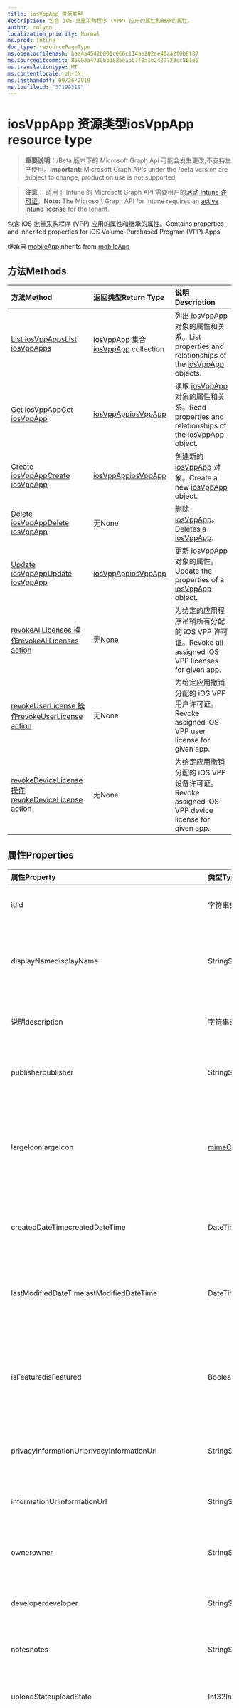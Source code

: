 ```yaml
---
title: iosVppApp 资源类型
description: 包含 iOS 批量采购程序 (VPP) 应用的属性和继承的属性。
author: rolyon
localization_priority: Normal
ms.prod: Intune
doc_type: resourcePageType
ms.openlocfilehash: baa4a4542b001c066c114ae202ae40aa2f0b8f87
ms.sourcegitcommit: 86903a4730bbd825eabb7f0a1b2429723cc8b1e6
ms.translationtype: MT
ms.contentlocale: zh-CN
ms.lasthandoff: 09/26/2019
ms.locfileid: "37199319"
---
```

# <a name="iosvppapp-resource-type"></a><span data-ttu-id="7a411-103">iosVppApp 资源类型</span><span class="sxs-lookup"><span data-stu-id="7a411-103">iosVppApp resource type</span></span>

> <span data-ttu-id="7a411-104">**重要说明：**/Beta 版本下的 Microsoft Graph Api 可能会发生更改;不支持生产使用。</span><span class="sxs-lookup"><span data-stu-id="7a411-104">**Important:** Microsoft Graph APIs under the /beta version are subject to change; production use is not supported.</span></span>

> <span data-ttu-id="7a411-105">**注意：** 适用于 Intune 的 Microsoft Graph API 需要租户的[活动 Intune 许可证](https://go.microsoft.com/fwlink/?linkid=839381)。</span><span class="sxs-lookup"><span data-stu-id="7a411-105">**Note:** The Microsoft Graph API for Intune requires an [active Intune license](https://go.microsoft.com/fwlink/?linkid=839381) for the tenant.</span></span>

<span data-ttu-id="7a411-106">包含 iOS 批量采购程序 (VPP) 应用的属性和继承的属性。</span><span class="sxs-lookup"><span data-stu-id="7a411-106">Contains properties and inherited properties for iOS Volume-Purchased Program (VPP) Apps.</span></span>


<span data-ttu-id="7a411-107">继承自 [mobileApp](../resources/intune-shared-mobileapp.md)</span><span class="sxs-lookup"><span data-stu-id="7a411-107">Inherits from [mobileApp](../resources/intune-shared-mobileapp.md)</span></span>

## <a name="methods"></a><span data-ttu-id="7a411-108">方法</span><span class="sxs-lookup"><span data-stu-id="7a411-108">Methods</span></span>
|<span data-ttu-id="7a411-109">方法</span><span class="sxs-lookup"><span data-stu-id="7a411-109">Method</span></span>|<span data-ttu-id="7a411-110">返回类型</span><span class="sxs-lookup"><span data-stu-id="7a411-110">Return Type</span></span>|<span data-ttu-id="7a411-111">说明</span><span class="sxs-lookup"><span data-stu-id="7a411-111">Description</span></span>|
|:---|:---|:---|
|[<span data-ttu-id="7a411-112">List iosVppApps</span><span class="sxs-lookup"><span data-stu-id="7a411-112">List iosVppApps</span></span>](../api/intune-apps-iosvppapp-list.md)|<span data-ttu-id="7a411-113">[iosVppApp](../resources/intune-apps-iosvppapp.md) 集合</span><span class="sxs-lookup"><span data-stu-id="7a411-113">[iosVppApp](../resources/intune-apps-iosvppapp.md) collection</span></span>|<span data-ttu-id="7a411-114">列出 [iosVppApp](../resources/intune-apps-iosvppapp.md) 对象的属性和关系。</span><span class="sxs-lookup"><span data-stu-id="7a411-114">List properties and relationships of the [iosVppApp](../resources/intune-apps-iosvppapp.md) objects.</span></span>|
|[<span data-ttu-id="7a411-115">Get iosVppApp</span><span class="sxs-lookup"><span data-stu-id="7a411-115">Get iosVppApp</span></span>](../api/intune-apps-iosvppapp-get.md)|[<span data-ttu-id="7a411-116">iosVppApp</span><span class="sxs-lookup"><span data-stu-id="7a411-116">iosVppApp</span></span>](../resources/intune-apps-iosvppapp.md)|<span data-ttu-id="7a411-117">读取 [iosVppApp](../resources/intune-apps-iosvppapp.md) 对象的属性和关系。</span><span class="sxs-lookup"><span data-stu-id="7a411-117">Read properties and relationships of the [iosVppApp](../resources/intune-apps-iosvppapp.md) object.</span></span>|
|[<span data-ttu-id="7a411-118">Create iosVppApp</span><span class="sxs-lookup"><span data-stu-id="7a411-118">Create iosVppApp</span></span>](../api/intune-apps-iosvppapp-create.md)|[<span data-ttu-id="7a411-119">iosVppApp</span><span class="sxs-lookup"><span data-stu-id="7a411-119">iosVppApp</span></span>](../resources/intune-apps-iosvppapp.md)|<span data-ttu-id="7a411-120">创建新的 [iosVppApp](../resources/intune-apps-iosvppapp.md) 对象。</span><span class="sxs-lookup"><span data-stu-id="7a411-120">Create a new [iosVppApp](../resources/intune-apps-iosvppapp.md) object.</span></span>|
|[<span data-ttu-id="7a411-121">Delete iosVppApp</span><span class="sxs-lookup"><span data-stu-id="7a411-121">Delete iosVppApp</span></span>](../api/intune-apps-iosvppapp-delete.md)|<span data-ttu-id="7a411-122">无</span><span class="sxs-lookup"><span data-stu-id="7a411-122">None</span></span>|<span data-ttu-id="7a411-123">删除 [iosVppApp](../resources/intune-apps-iosvppapp.md)。</span><span class="sxs-lookup"><span data-stu-id="7a411-123">Deletes a [iosVppApp](../resources/intune-apps-iosvppapp.md).</span></span>|
|[<span data-ttu-id="7a411-124">Update iosVppApp</span><span class="sxs-lookup"><span data-stu-id="7a411-124">Update iosVppApp</span></span>](../api/intune-apps-iosvppapp-update.md)|[<span data-ttu-id="7a411-125">iosVppApp</span><span class="sxs-lookup"><span data-stu-id="7a411-125">iosVppApp</span></span>](../resources/intune-apps-iosvppapp.md)|<span data-ttu-id="7a411-126">更新 [iosVppApp](../resources/intune-apps-iosvppapp.md) 对象的属性。</span><span class="sxs-lookup"><span data-stu-id="7a411-126">Update the properties of a [iosVppApp](../resources/intune-apps-iosvppapp.md) object.</span></span>|
|[<span data-ttu-id="7a411-127">revokeAllLicenses 操作</span><span class="sxs-lookup"><span data-stu-id="7a411-127">revokeAllLicenses action</span></span>](../api/intune-apps-iosvppapp-revokealllicenses.md)|<span data-ttu-id="7a411-128">无</span><span class="sxs-lookup"><span data-stu-id="7a411-128">None</span></span>|<span data-ttu-id="7a411-129">为给定的应用程序吊销所有分配的 iOS VPP 许可证。</span><span class="sxs-lookup"><span data-stu-id="7a411-129">Revoke all assigned iOS VPP licenses for given app.</span></span>|
|[<span data-ttu-id="7a411-130">revokeUserLicense 操作</span><span class="sxs-lookup"><span data-stu-id="7a411-130">revokeUserLicense action</span></span>](../api/intune-apps-iosvppapp-revokeuserlicense.md)|<span data-ttu-id="7a411-131">无</span><span class="sxs-lookup"><span data-stu-id="7a411-131">None</span></span>|<span data-ttu-id="7a411-132">为给定应用撤销分配的 iOS VPP 用户许可证。</span><span class="sxs-lookup"><span data-stu-id="7a411-132">Revoke assigned iOS VPP user license for given app.</span></span>|
|[<span data-ttu-id="7a411-133">revokeDeviceLicense 操作</span><span class="sxs-lookup"><span data-stu-id="7a411-133">revokeDeviceLicense action</span></span>](../api/intune-apps-iosvppapp-revokedevicelicense.md)|<span data-ttu-id="7a411-134">无</span><span class="sxs-lookup"><span data-stu-id="7a411-134">None</span></span>|<span data-ttu-id="7a411-135">为给定应用撤销分配的 iOS VPP 设备许可证。</span><span class="sxs-lookup"><span data-stu-id="7a411-135">Revoke assigned iOS VPP device license for given app.</span></span>|

## <a name="properties"></a><span data-ttu-id="7a411-136">属性</span><span class="sxs-lookup"><span data-stu-id="7a411-136">Properties</span></span>
|<span data-ttu-id="7a411-137">属性</span><span class="sxs-lookup"><span data-stu-id="7a411-137">Property</span></span>|<span data-ttu-id="7a411-138">类型</span><span class="sxs-lookup"><span data-stu-id="7a411-138">Type</span></span>|<span data-ttu-id="7a411-139">说明</span><span class="sxs-lookup"><span data-stu-id="7a411-139">Description</span></span>|
|:---|:---|:---|
|<span data-ttu-id="7a411-140">id</span><span class="sxs-lookup"><span data-stu-id="7a411-140">id</span></span>|<span data-ttu-id="7a411-141">字符串</span><span class="sxs-lookup"><span data-stu-id="7a411-141">String</span></span>|<span data-ttu-id="7a411-142">实体的键。</span><span class="sxs-lookup"><span data-stu-id="7a411-142">Key of the entity.</span></span> <span data-ttu-id="7a411-143">继承自 [mobileApp](../resources/intune-shared-mobileapp.md)</span><span class="sxs-lookup"><span data-stu-id="7a411-143">Inherited from [mobileApp](../resources/intune-shared-mobileapp.md)</span></span>|
|<span data-ttu-id="7a411-144">displayName</span><span class="sxs-lookup"><span data-stu-id="7a411-144">displayName</span></span>|<span data-ttu-id="7a411-145">String</span><span class="sxs-lookup"><span data-stu-id="7a411-145">String</span></span>|<span data-ttu-id="7a411-146">管理员提供或导入的应用标题。</span><span class="sxs-lookup"><span data-stu-id="7a411-146">The admin provided or imported title of the app.</span></span> <span data-ttu-id="7a411-147">继承自 [mobileApp](../resources/intune-shared-mobileapp.md)</span><span class="sxs-lookup"><span data-stu-id="7a411-147">Inherited from [mobileApp](../resources/intune-shared-mobileapp.md)</span></span>|
|<span data-ttu-id="7a411-148">说明</span><span class="sxs-lookup"><span data-stu-id="7a411-148">description</span></span>|<span data-ttu-id="7a411-149">字符串</span><span class="sxs-lookup"><span data-stu-id="7a411-149">String</span></span>|<span data-ttu-id="7a411-150">应用的说明。</span><span class="sxs-lookup"><span data-stu-id="7a411-150">The description of the app.</span></span> <span data-ttu-id="7a411-151">继承自 [mobileApp](../resources/intune-shared-mobileapp.md)</span><span class="sxs-lookup"><span data-stu-id="7a411-151">Inherited from [mobileApp](../resources/intune-shared-mobileapp.md)</span></span>|
|<span data-ttu-id="7a411-152">publisher</span><span class="sxs-lookup"><span data-stu-id="7a411-152">publisher</span></span>|<span data-ttu-id="7a411-153">String</span><span class="sxs-lookup"><span data-stu-id="7a411-153">String</span></span>|<span data-ttu-id="7a411-154">应用的发布者。</span><span class="sxs-lookup"><span data-stu-id="7a411-154">The publisher of the app.</span></span> <span data-ttu-id="7a411-155">继承自 [mobileApp](../resources/intune-shared-mobileapp.md)</span><span class="sxs-lookup"><span data-stu-id="7a411-155">Inherited from [mobileApp](../resources/intune-shared-mobileapp.md)</span></span>|
|<span data-ttu-id="7a411-156">largeIcon</span><span class="sxs-lookup"><span data-stu-id="7a411-156">largeIcon</span></span>|[<span data-ttu-id="7a411-157">mimeContent</span><span class="sxs-lookup"><span data-stu-id="7a411-157">mimeContent</span></span>](../resources/intune-shared-mimecontent.md)|<span data-ttu-id="7a411-158">要显示在应用详细信息中并用于图标上传的大图标。</span><span class="sxs-lookup"><span data-stu-id="7a411-158">The large icon, to be displayed in the app details and used for upload of the icon.</span></span> <span data-ttu-id="7a411-159">继承自 [mobileApp](../resources/intune-shared-mobileapp.md)</span><span class="sxs-lookup"><span data-stu-id="7a411-159">Inherited from [mobileApp](../resources/intune-shared-mobileapp.md)</span></span>|
|<span data-ttu-id="7a411-160">createdDateTime</span><span class="sxs-lookup"><span data-stu-id="7a411-160">createdDateTime</span></span>|<span data-ttu-id="7a411-161">DateTimeOffset</span><span class="sxs-lookup"><span data-stu-id="7a411-161">DateTimeOffset</span></span>|<span data-ttu-id="7a411-162">创建应用的日期和时间。</span><span class="sxs-lookup"><span data-stu-id="7a411-162">The date and time the app was created.</span></span> <span data-ttu-id="7a411-163">继承自 [mobileApp](../resources/intune-shared-mobileapp.md)</span><span class="sxs-lookup"><span data-stu-id="7a411-163">Inherited from [mobileApp](../resources/intune-shared-mobileapp.md)</span></span>|
|<span data-ttu-id="7a411-164">lastModifiedDateTime</span><span class="sxs-lookup"><span data-stu-id="7a411-164">lastModifiedDateTime</span></span>|<span data-ttu-id="7a411-165">DateTimeOffset</span><span class="sxs-lookup"><span data-stu-id="7a411-165">DateTimeOffset</span></span>|<span data-ttu-id="7a411-166">上次修改应用的日期和时间。</span><span class="sxs-lookup"><span data-stu-id="7a411-166">The date and time the app was last modified.</span></span> <span data-ttu-id="7a411-167">继承自 [mobileApp](../resources/intune-shared-mobileapp.md)</span><span class="sxs-lookup"><span data-stu-id="7a411-167">Inherited from [mobileApp](../resources/intune-shared-mobileapp.md)</span></span>|
|<span data-ttu-id="7a411-168">isFeatured</span><span class="sxs-lookup"><span data-stu-id="7a411-168">isFeatured</span></span>|<span data-ttu-id="7a411-169">Boolean</span><span class="sxs-lookup"><span data-stu-id="7a411-169">Boolean</span></span>|<span data-ttu-id="7a411-170">指示应用是否被管理员标记为特色的值。继承自 [mobileApp](../resources/intune-shared-mobileapp.md)</span><span class="sxs-lookup"><span data-stu-id="7a411-170">The value indicating whether the app is marked as featured by the admin. Inherited from [mobileApp](../resources/intune-shared-mobileapp.md)</span></span>|
|<span data-ttu-id="7a411-171">privacyInformationUrl</span><span class="sxs-lookup"><span data-stu-id="7a411-171">privacyInformationUrl</span></span>|<span data-ttu-id="7a411-172">String</span><span class="sxs-lookup"><span data-stu-id="7a411-172">String</span></span>|<span data-ttu-id="7a411-173">隐私声明 URL。</span><span class="sxs-lookup"><span data-stu-id="7a411-173">The privacy statement Url.</span></span> <span data-ttu-id="7a411-174">继承自 [mobileApp](../resources/intune-shared-mobileapp.md)</span><span class="sxs-lookup"><span data-stu-id="7a411-174">Inherited from [mobileApp](../resources/intune-shared-mobileapp.md)</span></span>|
|<span data-ttu-id="7a411-175">informationUrl</span><span class="sxs-lookup"><span data-stu-id="7a411-175">informationUrl</span></span>|<span data-ttu-id="7a411-176">String</span><span class="sxs-lookup"><span data-stu-id="7a411-176">String</span></span>|<span data-ttu-id="7a411-177">详细信息 URL。</span><span class="sxs-lookup"><span data-stu-id="7a411-177">The more information Url.</span></span> <span data-ttu-id="7a411-178">继承自 [mobileApp](../resources/intune-shared-mobileapp.md)</span><span class="sxs-lookup"><span data-stu-id="7a411-178">Inherited from [mobileApp](../resources/intune-shared-mobileapp.md)</span></span>|
|<span data-ttu-id="7a411-179">owner</span><span class="sxs-lookup"><span data-stu-id="7a411-179">owner</span></span>|<span data-ttu-id="7a411-180">String</span><span class="sxs-lookup"><span data-stu-id="7a411-180">String</span></span>|<span data-ttu-id="7a411-181">应用的所有者。</span><span class="sxs-lookup"><span data-stu-id="7a411-181">The owner of the app.</span></span> <span data-ttu-id="7a411-182">继承自 [mobileApp](../resources/intune-shared-mobileapp.md)</span><span class="sxs-lookup"><span data-stu-id="7a411-182">Inherited from [mobileApp](../resources/intune-shared-mobileapp.md)</span></span>|
|<span data-ttu-id="7a411-183">developer</span><span class="sxs-lookup"><span data-stu-id="7a411-183">developer</span></span>|<span data-ttu-id="7a411-184">String</span><span class="sxs-lookup"><span data-stu-id="7a411-184">String</span></span>|<span data-ttu-id="7a411-185">应用的开发者。</span><span class="sxs-lookup"><span data-stu-id="7a411-185">The developer of the app.</span></span> <span data-ttu-id="7a411-186">继承自 [mobileApp](../resources/intune-shared-mobileapp.md)</span><span class="sxs-lookup"><span data-stu-id="7a411-186">Inherited from [mobileApp](../resources/intune-shared-mobileapp.md)</span></span>|
|<span data-ttu-id="7a411-187">notes</span><span class="sxs-lookup"><span data-stu-id="7a411-187">notes</span></span>|<span data-ttu-id="7a411-188">String</span><span class="sxs-lookup"><span data-stu-id="7a411-188">String</span></span>|<span data-ttu-id="7a411-189">应用的备注。</span><span class="sxs-lookup"><span data-stu-id="7a411-189">Notes for the app.</span></span> <span data-ttu-id="7a411-190">继承自 [mobileApp](../resources/intune-shared-mobileapp.md)</span><span class="sxs-lookup"><span data-stu-id="7a411-190">Inherited from [mobileApp](../resources/intune-shared-mobileapp.md)</span></span>|
|<span data-ttu-id="7a411-191">uploadState</span><span class="sxs-lookup"><span data-stu-id="7a411-191">uploadState</span></span>|<span data-ttu-id="7a411-192">Int32</span><span class="sxs-lookup"><span data-stu-id="7a411-192">Int32</span></span>|<span data-ttu-id="7a411-193">上载状态。</span><span class="sxs-lookup"><span data-stu-id="7a411-193">The upload state.</span></span> <span data-ttu-id="7a411-194">继承自 [mobileApp](../resources/intune-shared-mobileapp.md)</span><span class="sxs-lookup"><span data-stu-id="7a411-194">Inherited from [mobileApp](../resources/intune-shared-mobileapp.md)</span></span>|
|<span data-ttu-id="7a411-195">publishingState</span><span class="sxs-lookup"><span data-stu-id="7a411-195">publishingState</span></span>|[<span data-ttu-id="7a411-196">mobileAppPublishingState</span><span class="sxs-lookup"><span data-stu-id="7a411-196">mobileAppPublishingState</span></span>](../resources/intune-apps-mobileapppublishingstate.md)|<span data-ttu-id="7a411-197">应用的发布状态。</span><span class="sxs-lookup"><span data-stu-id="7a411-197">The publishing state for the app.</span></span> <span data-ttu-id="7a411-198">除非应用已发布，否则无法分配应用。</span><span class="sxs-lookup"><span data-stu-id="7a411-198">The app cannot be assigned unless the app is published.</span></span> <span data-ttu-id="7a411-199">继承自[mobileApp](../resources/intune-shared-mobileapp.md)。</span><span class="sxs-lookup"><span data-stu-id="7a411-199">Inherited from [mobileApp](../resources/intune-shared-mobileapp.md).</span></span> <span data-ttu-id="7a411-200">可取值为：`notPublished`、`processing`、`published`。</span><span class="sxs-lookup"><span data-stu-id="7a411-200">Possible values are: `notPublished`, `processing`, `published`.</span></span>|
|<span data-ttu-id="7a411-201">isAssigned</span><span class="sxs-lookup"><span data-stu-id="7a411-201">isAssigned</span></span>|<span data-ttu-id="7a411-202">Boolean</span><span class="sxs-lookup"><span data-stu-id="7a411-202">Boolean</span></span>|<span data-ttu-id="7a411-203">指示是否至少向一个组分配了应用程序的值。</span><span class="sxs-lookup"><span data-stu-id="7a411-203">The value indicating whether the app is assigned to at least one group.</span></span> <span data-ttu-id="7a411-204">继承自 [mobileApp](../resources/intune-shared-mobileapp.md)</span><span class="sxs-lookup"><span data-stu-id="7a411-204">Inherited from [mobileApp](../resources/intune-shared-mobileapp.md)</span></span>|
|<span data-ttu-id="7a411-205">roleScopeTagIds</span><span class="sxs-lookup"><span data-stu-id="7a411-205">roleScopeTagIds</span></span>|<span data-ttu-id="7a411-206">String collection</span><span class="sxs-lookup"><span data-stu-id="7a411-206">String collection</span></span>|<span data-ttu-id="7a411-207">此移动应用的作用域标记 id 列表。</span><span class="sxs-lookup"><span data-stu-id="7a411-207">List of scope tag ids for this mobile app.</span></span> <span data-ttu-id="7a411-208">继承自 [mobileApp](../resources/intune-shared-mobileapp.md)</span><span class="sxs-lookup"><span data-stu-id="7a411-208">Inherited from [mobileApp](../resources/intune-shared-mobileapp.md)</span></span>|
|<span data-ttu-id="7a411-209">dependentAppCount</span><span class="sxs-lookup"><span data-stu-id="7a411-209">dependentAppCount</span></span>|<span data-ttu-id="7a411-210">Int32</span><span class="sxs-lookup"><span data-stu-id="7a411-210">Int32</span></span>|<span data-ttu-id="7a411-211">子应用程序的依赖项总数。</span><span class="sxs-lookup"><span data-stu-id="7a411-211">The total number of dependencies the child app has.</span></span> <span data-ttu-id="7a411-212">继承自 [mobileApp](../resources/intune-shared-mobileapp.md)</span><span class="sxs-lookup"><span data-stu-id="7a411-212">Inherited from [mobileApp](../resources/intune-shared-mobileapp.md)</span></span>|
|<span data-ttu-id="7a411-213">usedLicenseCount</span><span class="sxs-lookup"><span data-stu-id="7a411-213">usedLicenseCount</span></span>|<span data-ttu-id="7a411-214">Int32</span><span class="sxs-lookup"><span data-stu-id="7a411-214">Int32</span></span>|<span data-ttu-id="7a411-215">使用中的 VPP 许可证数量。</span><span class="sxs-lookup"><span data-stu-id="7a411-215">The number of VPP licenses in use.</span></span>|
|<span data-ttu-id="7a411-216">totalLicenseCount</span><span class="sxs-lookup"><span data-stu-id="7a411-216">totalLicenseCount</span></span>|<span data-ttu-id="7a411-217">Int32</span><span class="sxs-lookup"><span data-stu-id="7a411-217">Int32</span></span>|<span data-ttu-id="7a411-218">VPP 许可证的总数。</span><span class="sxs-lookup"><span data-stu-id="7a411-218">The total number of VPP licenses.</span></span>|
|<span data-ttu-id="7a411-219">releaseDateTime</span><span class="sxs-lookup"><span data-stu-id="7a411-219">releaseDateTime</span></span>|<span data-ttu-id="7a411-220">DateTimeOffset</span><span class="sxs-lookup"><span data-stu-id="7a411-220">DateTimeOffset</span></span>|<span data-ttu-id="7a411-221">VPP 应用程序的发布日期和时间。</span><span class="sxs-lookup"><span data-stu-id="7a411-221">The VPP application release date and time.</span></span>|
|<span data-ttu-id="7a411-222">appStoreUrl</span><span class="sxs-lookup"><span data-stu-id="7a411-222">appStoreUrl</span></span>|<span data-ttu-id="7a411-223">String</span><span class="sxs-lookup"><span data-stu-id="7a411-223">String</span></span>|<span data-ttu-id="7a411-224">存储 URL。</span><span class="sxs-lookup"><span data-stu-id="7a411-224">The store URL.</span></span>|
|<span data-ttu-id="7a411-225">licensingType</span><span class="sxs-lookup"><span data-stu-id="7a411-225">licensingType</span></span>|[<span data-ttu-id="7a411-226">vppLicensingType</span><span class="sxs-lookup"><span data-stu-id="7a411-226">vppLicensingType</span></span>](../resources/intune-apps-vpplicensingtype.md)|<span data-ttu-id="7a411-227">受支持的许可证类型。</span><span class="sxs-lookup"><span data-stu-id="7a411-227">The supported License Type.</span></span>|
|<span data-ttu-id="7a411-228">applicableDeviceType</span><span class="sxs-lookup"><span data-stu-id="7a411-228">applicableDeviceType</span></span>|[<span data-ttu-id="7a411-229">iosDeviceType</span><span class="sxs-lookup"><span data-stu-id="7a411-229">iosDeviceType</span></span>](../resources/intune-apps-iosdevicetype.md)|<span data-ttu-id="7a411-230">适用的 iOS 设备类型。</span><span class="sxs-lookup"><span data-stu-id="7a411-230">The applicable iOS Device Type.</span></span>|
|<span data-ttu-id="7a411-231">vppTokenOrganizationName</span><span class="sxs-lookup"><span data-stu-id="7a411-231">vppTokenOrganizationName</span></span>|<span data-ttu-id="7a411-232">String</span><span class="sxs-lookup"><span data-stu-id="7a411-232">String</span></span>|<span data-ttu-id="7a411-233">与 Apple Volume Purchase Program 令牌关联的组织</span><span class="sxs-lookup"><span data-stu-id="7a411-233">The organization associated with the Apple Volume Purchase Program Token</span></span>|
|<span data-ttu-id="7a411-234">vppTokenAccountType</span><span class="sxs-lookup"><span data-stu-id="7a411-234">vppTokenAccountType</span></span>|[<span data-ttu-id="7a411-235">vppTokenAccountType</span><span class="sxs-lookup"><span data-stu-id="7a411-235">vppTokenAccountType</span></span>](../resources/intune-shared-vpptokenaccounttype.md)|<span data-ttu-id="7a411-236">与给定的 Apple Volume Purchase Program 令牌关联的批量购买计划的类型。</span><span class="sxs-lookup"><span data-stu-id="7a411-236">The type of volume purchase program which the given Apple Volume Purchase Program Token is associated with.</span></span> <span data-ttu-id="7a411-237">可取值为：`business`、`education`。</span><span class="sxs-lookup"><span data-stu-id="7a411-237">Possible values are: `business`, `education`.</span></span> <span data-ttu-id="7a411-238">可取值为：`business`、`education`。</span><span class="sxs-lookup"><span data-stu-id="7a411-238">Possible values are: `business`, `education`.</span></span>|
|<span data-ttu-id="7a411-239">vppTokenAppleId</span><span class="sxs-lookup"><span data-stu-id="7a411-239">vppTokenAppleId</span></span>|<span data-ttu-id="7a411-240">String</span><span class="sxs-lookup"><span data-stu-id="7a411-240">String</span></span>|<span data-ttu-id="7a411-241">与给定的 Apple Volume Purchase Program 令牌关联的 Apple ID。</span><span class="sxs-lookup"><span data-stu-id="7a411-241">The Apple Id associated with the given Apple Volume Purchase Program Token.</span></span>|
|<span data-ttu-id="7a411-242">bundleId</span><span class="sxs-lookup"><span data-stu-id="7a411-242">bundleId</span></span>|<span data-ttu-id="7a411-243">String</span><span class="sxs-lookup"><span data-stu-id="7a411-243">String</span></span>|<span data-ttu-id="7a411-244">标识名称。</span><span class="sxs-lookup"><span data-stu-id="7a411-244">The Identity Name.</span></span>|
|<span data-ttu-id="7a411-245">vppTokenId</span><span class="sxs-lookup"><span data-stu-id="7a411-245">vppTokenId</span></span>|<span data-ttu-id="7a411-246">String</span><span class="sxs-lookup"><span data-stu-id="7a411-246">String</span></span>|<span data-ttu-id="7a411-247">与此应用程序关联的 VPP 令牌的标识符。</span><span class="sxs-lookup"><span data-stu-id="7a411-247">Identifier of the VPP token associated with this app.</span></span>|
|<span data-ttu-id="7a411-248">revokeLicenseActionResults</span><span class="sxs-lookup"><span data-stu-id="7a411-248">revokeLicenseActionResults</span></span>|<span data-ttu-id="7a411-249">[iosVppAppRevokeLicensesActionResult](../resources/intune-apps-iosvppapprevokelicensesactionresult.md)集合</span><span class="sxs-lookup"><span data-stu-id="7a411-249">[iosVppAppRevokeLicensesActionResult](../resources/intune-apps-iosvppapprevokelicensesactionresult.md) collection</span></span>|<span data-ttu-id="7a411-250">对此应用吊销许可证操作的结果。</span><span class="sxs-lookup"><span data-stu-id="7a411-250">Results of revoke license actions on this app.</span></span>|

## <a name="relationships"></a><span data-ttu-id="7a411-251">关系</span><span class="sxs-lookup"><span data-stu-id="7a411-251">Relationships</span></span>
|<span data-ttu-id="7a411-252">关系</span><span class="sxs-lookup"><span data-stu-id="7a411-252">Relationship</span></span>|<span data-ttu-id="7a411-253">类型</span><span class="sxs-lookup"><span data-stu-id="7a411-253">Type</span></span>|<span data-ttu-id="7a411-254">说明</span><span class="sxs-lookup"><span data-stu-id="7a411-254">Description</span></span>|
|:---|:---|:---|
|<span data-ttu-id="7a411-255">categories</span><span class="sxs-lookup"><span data-stu-id="7a411-255">categories</span></span>|<span data-ttu-id="7a411-256">[mobileAppCategory](../resources/intune-apps-mobileappcategory.md) 集合</span><span class="sxs-lookup"><span data-stu-id="7a411-256">[mobileAppCategory](../resources/intune-apps-mobileappcategory.md) collection</span></span>|<span data-ttu-id="7a411-257">此应用的类别列表。</span><span class="sxs-lookup"><span data-stu-id="7a411-257">The list of categories for this app.</span></span> <span data-ttu-id="7a411-258">继承自 [mobileApp](../resources/intune-shared-mobileapp.md)</span><span class="sxs-lookup"><span data-stu-id="7a411-258">Inherited from [mobileApp](../resources/intune-shared-mobileapp.md)</span></span>|
|<span data-ttu-id="7a411-259">assignments</span><span class="sxs-lookup"><span data-stu-id="7a411-259">assignments</span></span>|<span data-ttu-id="7a411-260">[mobileAppAssignment](../resources/intune-apps-mobileappassignment.md) 集合</span><span class="sxs-lookup"><span data-stu-id="7a411-260">[mobileAppAssignment](../resources/intune-apps-mobileappassignment.md) collection</span></span>|<span data-ttu-id="7a411-261">此移动应用的组分配的列表。</span><span class="sxs-lookup"><span data-stu-id="7a411-261">The list of group assignments for this mobile app.</span></span> <span data-ttu-id="7a411-262">继承自 [mobileApp](../resources/intune-shared-mobileapp.md)</span><span class="sxs-lookup"><span data-stu-id="7a411-262">Inherited from [mobileApp](../resources/intune-shared-mobileapp.md)</span></span>|
|<span data-ttu-id="7a411-263">installSummary</span><span class="sxs-lookup"><span data-stu-id="7a411-263">installSummary</span></span>|[<span data-ttu-id="7a411-264">mobileAppInstallSummary</span><span class="sxs-lookup"><span data-stu-id="7a411-264">mobileAppInstallSummary</span></span>](../resources/intune-apps-mobileappinstallsummary.md)|<span data-ttu-id="7a411-265">移动应用安装摘要。</span><span class="sxs-lookup"><span data-stu-id="7a411-265">Mobile App Install Summary.</span></span> <span data-ttu-id="7a411-266">继承自 [mobileApp](../resources/intune-shared-mobileapp.md)</span><span class="sxs-lookup"><span data-stu-id="7a411-266">Inherited from [mobileApp](../resources/intune-shared-mobileapp.md)</span></span>|
|<span data-ttu-id="7a411-267">deviceStatuses</span><span class="sxs-lookup"><span data-stu-id="7a411-267">deviceStatuses</span></span>|<span data-ttu-id="7a411-268">[mobileAppInstallStatus](../resources/intune-apps-mobileappinstallstatus.md)集合</span><span class="sxs-lookup"><span data-stu-id="7a411-268">[mobileAppInstallStatus](../resources/intune-apps-mobileappinstallstatus.md) collection</span></span>|<span data-ttu-id="7a411-269">此移动应用程序的安装状态列表。</span><span class="sxs-lookup"><span data-stu-id="7a411-269">The list of installation states for this mobile app.</span></span> <span data-ttu-id="7a411-270">继承自 [mobileApp](../resources/intune-shared-mobileapp.md)</span><span class="sxs-lookup"><span data-stu-id="7a411-270">Inherited from [mobileApp](../resources/intune-shared-mobileapp.md)</span></span>|
|<span data-ttu-id="7a411-271">userStatuses</span><span class="sxs-lookup"><span data-stu-id="7a411-271">userStatuses</span></span>|<span data-ttu-id="7a411-272">[userAppInstallStatus](../resources/intune-apps-userappinstallstatus.md)集合</span><span class="sxs-lookup"><span data-stu-id="7a411-272">[userAppInstallStatus](../resources/intune-apps-userappinstallstatus.md) collection</span></span>|<span data-ttu-id="7a411-273">此移动应用程序的安装状态列表。</span><span class="sxs-lookup"><span data-stu-id="7a411-273">The list of installation states for this mobile app.</span></span> <span data-ttu-id="7a411-274">继承自 [mobileApp](../resources/intune-shared-mobileapp.md)</span><span class="sxs-lookup"><span data-stu-id="7a411-274">Inherited from [mobileApp](../resources/intune-shared-mobileapp.md)</span></span>|
|<span data-ttu-id="7a411-275">相互</span><span class="sxs-lookup"><span data-stu-id="7a411-275">relationships</span></span>|<span data-ttu-id="7a411-276">[mobileAppRelationship](../resources/intune-apps-mobileapprelationship.md)集合</span><span class="sxs-lookup"><span data-stu-id="7a411-276">[mobileAppRelationship](../resources/intune-apps-mobileapprelationship.md) collection</span></span>|<span data-ttu-id="7a411-277">此移动应用的关系列表。</span><span class="sxs-lookup"><span data-stu-id="7a411-277">List of relationships for this mobile app.</span></span> <span data-ttu-id="7a411-278">继承自 [mobileApp](../resources/intune-shared-mobileapp.md)</span><span class="sxs-lookup"><span data-stu-id="7a411-278">Inherited from [mobileApp](../resources/intune-shared-mobileapp.md)</span></span>|
|<span data-ttu-id="7a411-279">assignedLicenses</span><span class="sxs-lookup"><span data-stu-id="7a411-279">assignedLicenses</span></span>|<span data-ttu-id="7a411-280">[iosVppAppAssignedLicense](../resources/intune-apps-iosvppappassignedlicense.md)集合</span><span class="sxs-lookup"><span data-stu-id="7a411-280">[iosVppAppAssignedLicense](../resources/intune-apps-iosvppappassignedlicense.md) collection</span></span>|<span data-ttu-id="7a411-281">分配给此应用程序的许可证。</span><span class="sxs-lookup"><span data-stu-id="7a411-281">The licenses assigned to this app.</span></span>|

## <a name="json-representation"></a><span data-ttu-id="7a411-282">JSON 表示形式</span><span class="sxs-lookup"><span data-stu-id="7a411-282">JSON Representation</span></span>
<span data-ttu-id="7a411-283">下面是资源的 JSON 表示形式。</span><span class="sxs-lookup"><span data-stu-id="7a411-283">Here is a JSON representation of the resource.</span></span>
<!-- {
  "blockType": "resource",
  "keyProperty": "id",
  "@odata.type": "microsoft.graph.iosVppApp"
}
-->
``` json
{
  "@odata.type": "#microsoft.graph.iosVppApp",
  "id": "String (identifier)",
  "displayName": "String",
  "description": "String",
  "publisher": "String",
  "largeIcon": {
    "@odata.type": "microsoft.graph.mimeContent",
    "type": "String",
    "value": "binary"
  },
  "createdDateTime": "String (timestamp)",
  "lastModifiedDateTime": "String (timestamp)",
  "isFeatured": true,
  "privacyInformationUrl": "String",
  "informationUrl": "String",
  "owner": "String",
  "developer": "String",
  "notes": "String",
  "uploadState": 1024,
  "publishingState": "String",
  "isAssigned": true,
  "roleScopeTagIds": [
    "String"
  ],
  "dependentAppCount": 1024,
  "usedLicenseCount": 1024,
  "totalLicenseCount": 1024,
  "releaseDateTime": "String (timestamp)",
  "appStoreUrl": "String",
  "licensingType": {
    "@odata.type": "microsoft.graph.vppLicensingType",
    "supportUserLicensing": true,
    "supportDeviceLicensing": true,
    "supportsUserLicensing": true,
    "supportsDeviceLicensing": true
  },
  "applicableDeviceType": {
    "@odata.type": "microsoft.graph.iosDeviceType",
    "iPad": true,
    "iPhoneAndIPod": true
  },
  "vppTokenOrganizationName": "String",
  "vppTokenAccountType": "String",
  "vppTokenAppleId": "String",
  "bundleId": "String",
  "vppTokenId": "String",
  "revokeLicenseActionResults": [
    {
      "@odata.type": "microsoft.graph.iosVppAppRevokeLicensesActionResult",
      "userId": "String",
      "managedDeviceId": "String",
      "totalLicensesCount": 1024,
      "failedLicensesCount": 1024,
      "actionFailureReason": "String",
      "actionName": "String",
      "actionState": "String",
      "startDateTime": "String (timestamp)",
      "lastUpdatedDateTime": "String (timestamp)"
    }
  ]
}
```



